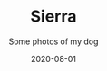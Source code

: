 ---
slug: "dog"
title: "Sierra"
subtitle: "Some photos of my dog"
date: "2020-08-01"
type: "photoAlbum"
---